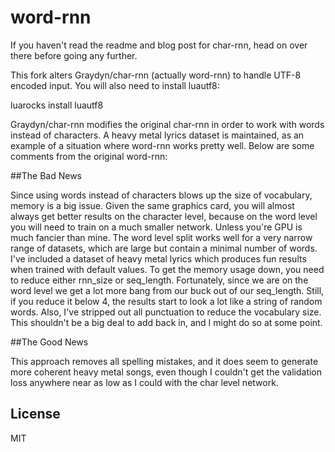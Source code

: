 
# word-rnn

If you haven't read the readme and blog post for char-rnn, head on over there before going any further.

This fork alters Graydyn/char-rnn (actually word-rnn) to handle UTF-8 encoded input. You will also need to install luautf8:

luarocks install luautf8

Graydyn/char-rnn modifies the original char-rnn in order to work with words instead of characters.  A heavy metal lyrics dataset is maintained, as an example of a situation where word-rnn works pretty well. Below are some comments from the original word-rnn:

##The Bad News

Since using words instead of characters blows up the size of vocabulary, memory is a big issue.  Given the same graphics card, you will almost always get better results on the character level, because on the word level you will need to train on a much smaller network.  Unless you're GPU is much fancier than mine.
The word level split works well for a very narrow range of datasets, which are large but contain a minimal number of words.  I've included a dataset of heavy metal lyrics which produces fun results when trained with default values.
To get the memory usage down, you need to reduce either rnn_size or seq_length.  Fortunately, since we are on the word level we get a lot more bang from our buck out of our seq_length.  Still, if you reduce it below 4, the results start to look a lot like a string of random words.
Also, I've stripped out all punctuation to reduce the vocabulary size.  This shouldn't be a big deal to add back in, and I might do so at some point.

##The Good News

This approach removes all spelling mistakes, and it does seem to generate more coherent heavy metal songs, even though I couldn't get the validation loss anywhere near as low as I could with the char level network.

## License

MIT
